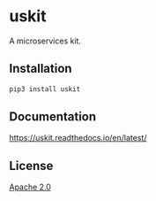 # uskit

A microservices kit.


## Installation

```bash
pip3 install uskit
```


## Documentation

https://uskit.readthedocs.io/en/latest/


## License

[Apache 2.0]


[Apache 2.0]: <https://github.com/markuskimius/uskit/blob/main/LICENSE>

